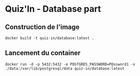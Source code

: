 # Quiz'In - Database part

## Construction de l'image
```
docker build -t quiz-in/database:latest .
```

## Lancement du container
```
docker run -d -p 5432:5432 -e POSTGRES_PASSWORD=P@ssword1 -v ./data:/var/lib/postgresql/data quiz-in/database:latest
```
